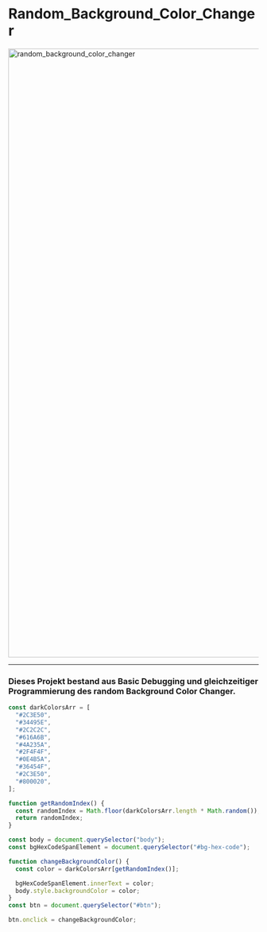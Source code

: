 # Random_Background_Color_Changer



<img width="1225" alt="random_background_color_changer" src="https://github.com/WingsOfFury/random_background_color_changer/assets/85767977/34745e41-cee4-4efc-b5bf-fbb7af1b6c69">

---

### Dieses Projekt bestand aus Basic Debugging und gleichzeitiger Programmierung des random Background Color Changer.

```javascript
const darkColorsArr = [
  "#2C3E50",
  "#34495E",
  "#2C2C2C",
  "#616A6B",
  "#4A235A",
  "#2F4F4F",
  "#0E4B5A",
  "#36454F",
  "#2C3E50",
  "#800020",
];

function getRandomIndex() {
  const randomIndex = Math.floor(darkColorsArr.length * Math.random());
  return randomIndex;
}

const body = document.querySelector("body");
const bgHexCodeSpanElement = document.querySelector("#bg-hex-code");

function changeBackgroundColor() {
  const color = darkColorsArr[getRandomIndex()];

  bgHexCodeSpanElement.innerText = color;
  body.style.backgroundColor = color;
}
const btn = document.querySelector("#btn");

btn.onclick = changeBackgroundColor;
```
